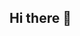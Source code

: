 ## Hi there 👋

<!--
**ROS2BugStudy/ROS2BugStudy** is a ✨ _special_ ✨ repository because its `README.md` (this file) appears on your GitHub profile.

A Comprehensive Study of Application and Runtime Bug of ROS 2: 1,399 Bugs and 22 Findings
-->

